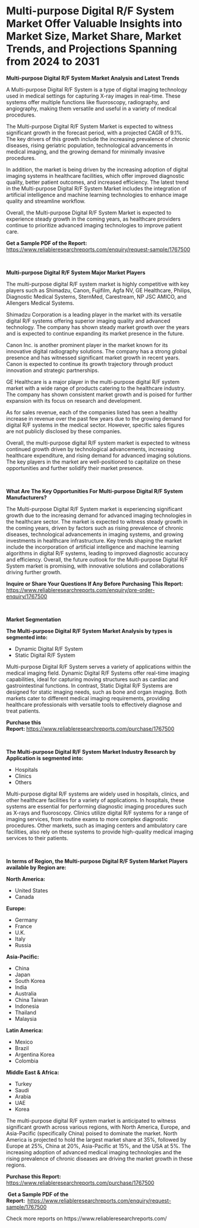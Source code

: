 <p><h1>Multi-purpose Digital R/F System Market Offer Valuable Insights into Market Size, Market Share, Market Trends, and Projections Spanning from 2024 to 2031</h1></p><p><strong>Multi-purpose Digital R/F System Market Analysis and Latest Trends</strong></p>
<p><p>A Multi-purpose Digital R/F System is a type of digital imaging technology used in medical settings for capturing X-ray images in real-time. These systems offer multiple functions like fluoroscopy, radiography, and angiography, making them versatile and useful in a variety of medical procedures. </p><p>The Multi-purpose Digital R/F System Market is expected to witness significant growth in the forecast period, with a projected CAGR of 9.1%. The key drivers of this growth include the increasing prevalence of chronic diseases, rising geriatric population, technological advancements in medical imaging, and the growing demand for minimally invasive procedures. </p><p>In addition, the market is being driven by the increasing adoption of digital imaging systems in healthcare facilities, which offer improved diagnostic quality, better patient outcomes, and increased efficiency. The latest trend in the Multi-purpose Digital R/F System Market includes the integration of artificial intelligence and machine learning technologies to enhance image quality and streamline workflow. </p><p>Overall, the Multi-purpose Digital R/F System Market is expected to experience steady growth in the coming years, as healthcare providers continue to prioritize advanced imaging technologies to improve patient care.</p></p>
<p><strong>Get a Sample PDF of the Report:&nbsp;</strong> <a href="https://www.reliableresearchreports.com/enquiry/request-sample/1767500">https://www.reliableresearchreports.com/enquiry/request-sample/1767500</a></p>
<p>&nbsp;</p>
<p><strong>Multi-purpose Digital R/F System Major Market Players</strong></p>
<p><p>The multi-purpose digital R/F system market is highly competitive with key players such as Shimadzu, Canon, Fujifilm, Agfa NV, GE Healthcare, Philips, Diagnostic Medical Systems, SternMed, Carestream, NP JSC AMICO, and Allengers Medical Systems.</p><p>Shimadzu Corporation is a leading player in the market with its versatile digital R/F systems offering superior imaging quality and advanced technology. The company has shown steady market growth over the years and is expected to continue expanding its market presence in the future.</p><p>Canon Inc. is another prominent player in the market known for its innovative digital radiography solutions. The company has a strong global presence and has witnessed significant market growth in recent years. Canon is expected to continue its growth trajectory through product innovation and strategic partnerships.</p><p>GE Healthcare is a major player in the multi-purpose digital R/F system market with a wide range of products catering to the healthcare industry. The company has shown consistent market growth and is poised for further expansion with its focus on research and development.</p><p>As for sales revenue, each of the companies listed has seen a healthy increase in revenue over the past few years due to the growing demand for digital R/F systems in the medical sector. However, specific sales figures are not publicly disclosed by these companies.</p><p>Overall, the multi-purpose digital R/F system market is expected to witness continued growth driven by technological advancements, increasing healthcare expenditure, and rising demand for advanced imaging solutions. The key players in the market are well-positioned to capitalize on these opportunities and further solidify their market presence.</p></p>
<p>&nbsp;</p>
<p><strong>What Are The Key Opportunities For Multi-purpose Digital R/F System Manufacturers?</strong></p>
<p><p>The Multi-purpose Digital R/F System market is experiencing significant growth due to the increasing demand for advanced imaging technologies in the healthcare sector. The market is expected to witness steady growth in the coming years, driven by factors such as rising prevalence of chronic diseases, technological advancements in imaging systems, and growing investments in healthcare infrastructure. Key trends shaping the market include the incorporation of artificial intelligence and machine learning algorithms in digital R/F systems, leading to improved diagnostic accuracy and efficiency. Overall, the future outlook for the Multi-purpose Digital R/F System market is promising, with innovative solutions and collaborations driving further growth.</p></p>
<p><strong>Inquire or Share Your Questions If Any Before Purchasing This Report:</strong> <a href="https://www.reliableresearchreports.com/enquiry/pre-order-enquiry/1767500">https://www.reliableresearchreports.com/enquiry/pre-order-enquiry/1767500</a></p>
<p>&nbsp;</p>
<p><strong>Market Segmentation</strong></p>
<p><strong>The Multi-purpose Digital R/F System Market Analysis by types is segmented into:</strong></p>
<p><ul><li>Dynamic Digital R/F System</li><li>Static Digital R/F System</li></ul></p>
<p><p>Multi-purpose Digital R/F System serves a variety of applications within the medical imaging field. Dynamic Digital R/F Systems offer real-time imaging capabilities, ideal for capturing moving structures such as cardiac and gastrointestinal functions. In contrast, Static Digital R/F Systems are designed for static imaging needs, such as bone and organ imaging. Both markets cater to different medical imaging requirements, providing healthcare professionals with versatile tools to effectively diagnose and treat patients.</p></p>
<p><strong>Purchase this Report:&nbsp;</strong><a href="https://www.reliableresearchreports.com/purchase/1767500">https://www.reliableresearchreports.com/purchase/1767500</a></p>
<p>&nbsp;</p>
<p><strong>The Multi-purpose Digital R/F System Market Industry Research by Application is segmented into:</strong></p>
<p><ul><li>Hospitals</li><li>Clinics</li><li>Others</li></ul></p>
<p><p>Multi-purpose digital R/F systems are widely used in hospitals, clinics, and other healthcare facilities for a variety of applications. In hospitals, these systems are essential for performing diagnostic imaging procedures such as X-rays and fluoroscopy. Clinics utilize digital R/F systems for a range of imaging services, from routine exams to more complex diagnostic procedures. Other markets, such as imaging centers and ambulatory care facilities, also rely on these systems to provide high-quality medical imaging services to their patients.</p></p>
<p>&nbsp;</p>
<p><strong>In terms of Region, the Multi-purpose Digital R/F System Market Players available by Region are:</strong></p>
<p>
    <p> <strong> North America: </strong>
        <ul>
            <li>United States</li>
            <li>Canada</li>
        </ul>
        </p> 
    <p> <strong> Europe: </strong>
        <ul>
            <li>Germany</li>
            <li>France</li>
            <li>U.K.</li>
            <li>Italy</li>
            <li>Russia</li>
        </ul>
        </p> 
    <p> <strong> Asia-Pacific: </strong>
        <ul>
            <li>China</li>
            <li>Japan</li>
            <li>South Korea</li>
            <li>India</li>
            <li>Australia</li>
            <li>China Taiwan</li>
            <li>Indonesia</li>
            <li>Thailand</li>
            <li>Malaysia</li>
        </ul>
        </p> 
    <p> <strong> Latin America: </strong>
        <ul>
            <li>Mexico</li>
            <li>Brazil</li>
            <li>Argentina Korea</li>
            <li>Colombia</li>
        </ul>
        </p> 
    <p> <strong> Middle East & Africa: </strong>
        <ul>
            <li>Turkey</li>
            <li>Saudi</li>
            <li>Arabia</li>
            <li>UAE</li>
            <li>Korea</li>
        </ul>
    </p>
    </p>
<p><p>The multi-purpose digital R/F system market is anticipated to witness significant growth across various regions, with North America, Europe, and Asia-Pacific (specifically China) poised to dominate the market. North America is projected to hold the largest market share at 35%, followed by Europe at 25%, China at 20%, Asia-Pacific at 15%, and the USA at 5%. The increasing adoption of advanced medical imaging technologies and the rising prevalence of chronic diseases are driving the market growth in these regions.</p></p>
<p><strong>Purchase this Report: </strong><a href="https://www.reliableresearchreports.com/purchase/1767500">https://www.reliableresearchreports.com/purchase/1767500</a></p>
<p>&nbsp;<strong>Get a Sample PDF of the Report:&nbsp;&nbsp;</strong><a href="https://www.reliableresearchreports.com/enquiry/request-sample/1767500">https://www.reliableresearchreports.com/enquiry/request-sample/1767500</a></p>
<p><strong></strong></p>
<p>Check more reports on https://www.reliableresearchreports.com/</p>